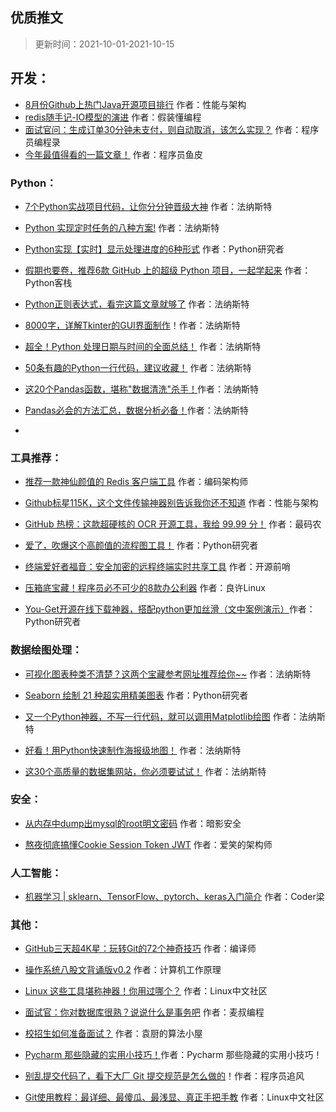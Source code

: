 ##  优质推文

> 更新时间：2021-10-01-2021-10-15

##  开发：

- [8月份Github上热门Java开源项目排行](https://mp.weixin.qq.com/s/UaD7AQclQ7gjpseQ0wEjIw)  作者：性能与架构
- [redis随手记-IO模型的演进](https://mp.weixin.qq.com/s/cLmmw5UqrosjvyKxZuw3Eg) 作者：假装懂编程
- [面试官问：生成订单30分钟未支付，则自动取消，该怎么实现？](https://mp.weixin.qq.com/s/iQnbTLcHA0Nq9JV6f2c-Rw) 作者：程序员编程录
- [今年最值得看的一篇文章！](https://mp.weixin.qq.com/s/iArs_RyR_k5VUizQsQ6gQA) 作者：程序员鱼皮

###  Python：

- [7个Python实战项目代码，让你分分钟晋级大神](https://mp.weixin.qq.com/s/aL3UJJJtv5PqoNIE0ptwYQ)  作者：法纳斯特
- [Python 实现定时任务的八种方案!](https://mp.weixin.qq.com/s/MepVHI3EpksqXHqOREmorA)  作者：法纳斯特

- [Python实现【实时】显示处理进度的6种形式](https://mp.weixin.qq.com/s/JG-BwXddfC6UbAeQnD2Beg) 作者：Python研究者

- [假期也要卷，推荐6款 GitHub 上的超级 Python 项目，一起学起来](https://mp.weixin.qq.com/s/KHjTljhr394APVmFh2PIfA) 作者：Python客栈
- [Python正则表达式，看完这篇文章就够了](https://mp.weixin.qq.com/s/LScPAZiP7GgLiB_UN1oH_Q) 作者：法纳斯特

- [8000字，详解Tkinter的GUI界面制作](https://mp.weixin.qq.com/s/V_B8eQI9TvNmcB73sdin-A)！作者：法纳斯特

- [超全！Python 处理日期与时间的全面总结！](https://mp.weixin.qq.com/s/8yhahVkP46COQoA4yaeQyQ) 作者：法纳斯特
- [50条有趣的Python一行代码，建议收藏！](https://mp.weixin.qq.com/s/vBC6Mte1I4cahr2hJKSfqA) 作者：法纳斯特

- [这20个Pandas函数，堪称"数据清洗"杀手！](https://mp.weixin.qq.com/s/FJ82YM-UbZj5AEF8Zy_LGw)作者：法纳斯特

- [Pandas必会的方法汇总，数据分析必备！](https://mp.weixin.qq.com/s/ePp1lYlitO5PKAhn59xinQ)作者：法纳斯特
- 

###  工具推荐：

- [推荐一款神仙颜值的 Redis 客户端工具](https://mp.weixin.qq.com/s/ghP-oH3VecxHT_w-AGHPrA)  作者：编码架构师

- [Github标星115K，这个文件传输神器别告诉我你还不知道](https://mp.weixin.qq.com/s/GjNm4z-SQIf_aHXUL3Zqkw) 作者：性能与架构

- [GitHub 热榜：这款超硬核的 OCR 开源工具，我给 99.99 分！](https://mp.weixin.qq.com/s/Jg9tmYCAtJwF-AoiG1549g) 作者：最码农
- [爱了，吹爆这个高颜值的流程图工具！](https://mp.weixin.qq.com/s/7WYvUlbjkLkNEonpybRCgw) 作者：Python研究者

- [终端爱好者福音：安全加密的远程终端实时共享工具](https://mp.weixin.qq.com/s/njd715TbP00lS3SJoBVaMQ) 作者：开源前哨

- [压箱底宝藏！程序员必不可少的8款办公利器](https://mp.weixin.qq.com/s/8m-YOW4PZ_pvij53j5mQGw) 作者：良许Linux

- [You-Get开源在线下载神器，搭配python更加丝滑（文中案例演示）](https://mp.weixin.qq.com/s/GJQe40_fw0wwN2CXJHsFUw)作者：Python研究者

###  数据绘图处理：

- [可视化图表种类不清楚？这两个宝藏参考网址推荐给你~~](https://mp.weixin.qq.com/s/3_kQ8m9tdWh536EsniDdeg)  作者：法纳斯特

- [Seaborn 绘制 21 种超实用精美图表](https://mp.weixin.qq.com/s/QRKGjc1fPfsSP_IOxsBi9A)  作者：Python研究者

- [又一个Python神器，不写一行代码，就可以调用Matplotlib绘图](https://mp.weixin.qq.com/s/6ftmwDzlyuCgN5YsX81pKQ) 作者：法纳斯特
- [好看！用Python快速制作海报级地图！](https://mp.weixin.qq.com/s/dLjkBXeSHezs6jg4tRgTEw)  作者：法纳斯特

- [这30个高质量的数据集网站，你必须要试试！](https://mp.weixin.qq.com/s/ZkoU2saT5PLcwj-UqPXYZw) 作者：法纳斯特

###  安全：

- [从内存中dump出mysql的root明文密码](https://mp.weixin.qq.com/s/ZSELyNyZCTN003Po-wKAMA)  作者：暗影安全

- [熬夜彻底搞懂Cookie Session Token JWT](https://mp.weixin.qq.com/s/_XGHtz07A0ESxJPspmNY1Q) 作者：爱笑的架构师

###  人工智能：

- [机器学习 | sklearn、TensorFlow、pytorch、keras入门简介](https://mp.weixin.qq.com/s/ScIHXPyr9jLerJt5Eb9ksA)  作者：Coder梁	

###  其他：

- [GitHub三天超4K星：玩转Git的72个神奇技巧](https://mp.weixin.qq.com/s/cES1R-JI_bM7mnKPdGYUAQ)  作者：编译师

- [操作系统八股文背诵版v0.2](https://mp.weixin.qq.com/s/Ss0Vps19pAkBLZMBrtSN8g) 作者：计算机工作原理

- [Linux 这些工具堪称神器！你用过哪个？](https://mp.weixin.qq.com/s/sRu99R4iudpEWR9OQRPYkQ) 作者：Linux中文社区
- [面试官：你对数据库很熟？说说什么是事务吧](https://mp.weixin.qq.com/s/Fi2uhIvEVuuqiqCmdiojWw) 作者：麦叔编程

- [校招生如何准备面试？](https://mp.weixin.qq.com/s/1NVJscKg1ueLF134FtgNnw) 作者：袁厨的算法小屋

- [Pycharm 那些隐藏的实用小技巧！](https://mp.weixin.qq.com/s/9QfuVum8jUFvKnrv7F5dqA)作者：Pycharm 那些隐藏的实用小技巧！
- [别乱提交代码了，看下大厂 Git 提交规范是怎么做的](https://mp.weixin.qq.com/s/GvoitVTefFxxtjTVM2Wg3g)！作者：程序员追风

- [Git使用教程：最详细、最傻瓜、最浅显、真正手把手教](https://mp.weixin.qq.com/s/Vp5vKQaZIpz3EeZH_QEEgQ) 作者：Linux中文社区



 